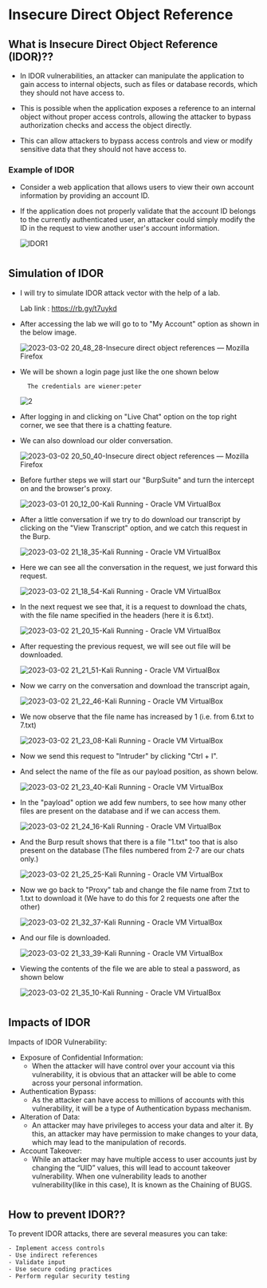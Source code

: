 Insecure Direct Object Reference
================================

## What is Insecure Direct Object Reference (IDOR)??

- In IDOR vulnerabilities, an attacker can manipulate the application to gain access to internal objects, such as files or database records, which they should not 
have access to.

- This is possible when the application exposes a reference to an internal object without proper access controls, allowing the attacker to bypass authorization checks and access the object directly.

- This can allow attackers to bypass access controls and view or modify sensitive data that they should not have access to.

### Example of IDOR

 - Consider a web application that allows users to view their own account information by providing an account ID. 
 
 - If the application does not properly validate that the account ID belongs to the currently authenticated user, an attacker could simply modify the ID in the request to view another user's account information.

    ![IDOR1](https://user-images.githubusercontent.com/125211284/222491379-596536ca-d18d-4c23-b49f-36523ca43b9c.png)

 #
 ## Simulation of IDOR

- I will try to simulate IDOR attack vector with the help of a lab. 
        
    Lab link : https://rb.gy/t7uykd

- After accessing the lab we will go to to "My Account" option as shown in the below image.

    ![2023-03-02 20_48_28-Insecure direct object references — Mozilla Firefox](https://user-images.githubusercontent.com/125211284/222491186-1c263b52-4623-4ad8-80c6-45841b419ebe.png)

- We will be shown a login page just like the one shown below
        
        The credentials are wiener:peter

    ![2](https://user-images.githubusercontent.com/125211284/222327896-f49c9645-5f7e-405e-b355-744eb7d33aa0.png)

- After logging in and clicking on "Live Chat" option on the top right corner, we see that there is a chatting feature.
- We can also download our older conversation. 

    ![2023-03-02 20_50_40-Insecure direct object references — Mozilla Firefox](https://user-images.githubusercontent.com/125211284/222491208-84c10d9e-fe7b-4ae8-89f9-d7555dc71a17.png)

- Before further steps we will start our "BurpSuite" and turn the intercept on and the browser's proxy.

    ![2023-03-01 20_12_00-Kali  Running  - Oracle VM VirtualBox](https://user-images.githubusercontent.com/125211284/222184331-6a306830-0a2b-4630-a92d-bd2e4160a530.png)

- After a little conversation if we try to do download our transcript by clicking on the "View Transcript" option, and we catch this request in the Burp.

    ![2023-03-02 21_18_35-Kali  Running  - Oracle VM VirtualBox](https://user-images.githubusercontent.com/125211284/222491224-b8b2450f-3647-47f6-a19a-a4852a8b2647.png)

- Here we can see all the conversation in the request, we just forward this request.

    ![2023-03-02 21_18_54-Kali  Running  - Oracle VM VirtualBox](https://user-images.githubusercontent.com/125211284/222491238-c967a850-96ca-42f3-a120-c24999e082e9.png)

- In the next request we see that, it is a request to download the chats, with the file name specified in the headers (here it is 6.txt).

    ![2023-03-02 21_20_15-Kali  Running  - Oracle VM VirtualBox](https://user-images.githubusercontent.com/125211284/222491263-ef60474c-0b76-48e7-b33e-148eb85a8d07.png)

- After requesting the previous request, we will see out file will be downloaded.

    ![2023-03-02 21_21_51-Kali  Running  - Oracle VM VirtualBox](https://user-images.githubusercontent.com/125211284/222491285-328d4652-df21-4e07-84c0-715dc31b0b89.png)

- Now we carry on the conversation and download the transcript again,

    ![2023-03-02 21_22_46-Kali  Running  - Oracle VM VirtualBox](https://user-images.githubusercontent.com/125211284/222491291-f66022e9-3a26-49bf-9314-539a832d8b2a.png)

- We now observe that the file name has increased by 1 (i.e. from 6.txt to 7.txt)

   ![2023-03-02 21_23_08-Kali  Running  - Oracle VM VirtualBox](https://user-images.githubusercontent.com/125211284/222491308-c4eb29b1-5bc2-48c8-b76b-894b450879d7.png) 

- Now we send this request to "Intruder" by clicking "Ctrl + I".
- And select the name of the file as our payload position, as shown below.

    ![2023-03-02 21_23_40-Kali  Running  - Oracle VM VirtualBox](https://user-images.githubusercontent.com/125211284/222491330-5c40fad4-2e80-4c68-a164-ba231ec99916.png)

- In the "payload" option we add few numbers, to see how many other files are present on the database and if we can access them.

    ![2023-03-02 21_24_16-Kali  Running  - Oracle VM VirtualBox](https://user-images.githubusercontent.com/125211284/222491338-350f4d4d-1a9d-499f-b3f9-6b9e9ec8a5cb.png)

- And the Burp result shows that there is a file "1.txt" too that is also present on the database (The files numbered from 2-7 are our chats only.)

    ![2023-03-02 21_25_25-Kali  Running  - Oracle VM VirtualBox](https://user-images.githubusercontent.com/125211284/222491343-c65c6ad3-3f40-4f94-b20a-e0f1c88d816c.png)

- Now we go back to "Proxy" tab and change the file name from 7.txt to 1.txt to download it (We have to do this for 2 requests one after the other)

    ![2023-03-02 21_32_37-Kali  Running  - Oracle VM VirtualBox](https://user-images.githubusercontent.com/125211284/222491355-620eca74-a4e0-4ff3-b0a3-431a34277680.png)

- And our file is downloaded.

    ![2023-03-02 21_33_39-Kali  Running  - Oracle VM VirtualBox](https://user-images.githubusercontent.com/125211284/222491367-b352d40d-2088-4a6e-8fde-7981dd7d1a53.png)

- Viewing the contents of the file we are able to steal a password, as shown below

    ![2023-03-02 21_35_10-Kali  Running  - Oracle VM VirtualBox](https://user-images.githubusercontent.com/125211284/222491373-fb93bb1d-a635-4943-a2cc-164520fcbf5b.png)

#
## Impacts of IDOR

Impacts of IDOR Vulnerability:

- Exposure of Confidential Information: 
    - When the attacker will have control over your account via this vulnerability, it is obvious that an attacker will be able to come across your personal information.
- Authentication Bypass: 
    - As the attacker can have access to millions of accounts with this vulnerability, it will be a type of Authentication bypass mechanism.
- Alteration of Data: 
    - An attacker may have privileges to access your data and alter it. By this, an attacker may have permission to make changes to your data, which may lead to the manipulation of records.
- Account Takeover: 
    - While an attacker may have multiple access to user accounts just by changing the “UID” values, this will lead to account takeover vulnerability. When one vulnerability leads to another vulnerability(like in this case), It is known as the Chaining of BUGS.
#

## How to prevent IDOR??

To prevent IDOR attacks, there are several measures you can take:
    
    - Implement access controls
    - Use indirect references
    - Validate input
    - Use secure coding practices 
    - Perform regular security testing
